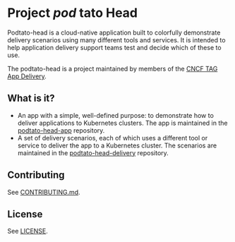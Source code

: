 # Project _pod_ tato Head
Podtato-head is a cloud-native application built to colorfully
demonstrate delivery scenarios using many different tools and services. It is
intended to help application delivery support teams test and decide which
of these to use.

The podtato-head is a project maintained by members of the [CNCF TAG App Delivery](https://github.com/cncf/tag-app-delivery).

## What is it?
* An app with a simple, well-defined purpose: to demonstrate how to deliver
  applications to Kubernetes clusters. The app is maintained in the [podtato-head-app](https://github.com/podtato-head/podtato-head-app) repository.
* A set of delivery scenarios, each of which uses a different tool or service to deliver the app to a Kubernetes cluster. The scenarios are maintained in the [podtato-head-delivery](https://github.com/podtato-head/podtato-head-delivery) repository.

## Contributing

See [CONTRIBUTING.md](CONTRIBUTING.md).

## License

See [LICENSE](LICENSE).